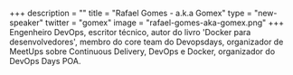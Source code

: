 +++
description = ""
title = "Rafael Gomes - a.k.a Gomex"
type = "new-speaker"
twitter = "gomex"
image = "rafael-gomes-aka-gomex.png"
+++
Engenheiro DevOps, escritor técnico, autor do livro 'Docker para desenvolvedores', membro do core team do Devopsdays, organizador de MeetUps sobre Continuous Delivery, DevOps e Docker, organizador do DevOps Days POA.